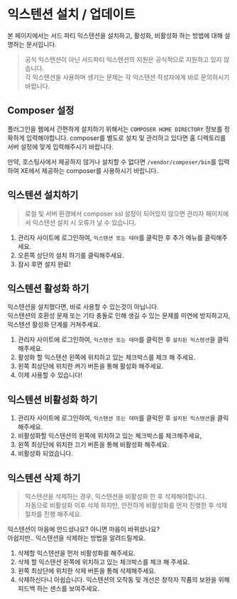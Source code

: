 # 익스텐션 설치 / 업데이트
본 페이지에서는 서드 파티 익스텐션을 설치하고, 활성화, 비활성화 하는 방법에 대해 설명하는 문서입니다.

<blockquote class="caution">
    <p>공식 익스텐션이 아닌 서드파티 익스텐션의 지원은 공식적으로 지원하고 있지 않습니다.<br>
        각 익스텐션을 사용하며 생기는 문제는 각 익스텐션 작성자에게 바로 문의하시기 바랍니다.</p>
</blockquote>

## Composer 설정
플러그인을 웹에서 간편하게 설치하기 위해서는 `COMPOSER HOME DIRECTORY` 정보를 정확하게 입력해야합니다.
composer를 별도로 설치 및 관리하고 있다면 홈 디렉토리를 서버 설정에 맞게 입력해주시기 바랍니다.

만약, 호스팅사에서 제공하지 않거나 설치할 수 없다면 `/vendor/composer/bin`를 입력하여 XE에서 제공하는 composer를 사용하시기 바랍니다.


## 익스텐션 설치하기

<blockquote class="warning">
    <p>로컬 및 서버 환경에서 composer ssl 설정이 되어있지 않으면 관리자 페이지에서 익스텐션 설치 시 오류가 날 수 있습니다.</p>
</blockquote>

1. 관리자 사이트에 로그인하여, `익스텐션 또는 테마`를 클릭한 후 추가 메뉴를 클릭해주세요.
2. 오른쪽 상단의 설치 하기를 클릭해주세요.
3. 잠시 후면 설치 완료!

## 익스텐션 활성화 하기

익스텐션을 설치했다면, 바로 사용할 수 있는것이 아닙니다.  
익스텐션의 호환성 문제 또는 기타 충돌로 인해 생길 수 있는 문제를 미연에 방지하고자, 익스텐션 활성화 단계를 거쳐주세요.

1. 관리자 사이트에 로그인하여, `익스텐션 또는 테마`를 클릭한 후 `설치된 익스텐션`을 클릭해주세요.
2. 활성화 할 익스텐션 왼쪽에 위치하고 있는 체크박스를 체크 해 주세요.
3. 왼쪽 최상단에 위치한 켜기 버튼을 통해 활성화 해주세요.
4. 이제 사용할 수 있습니다!

## 익스텐션 비활성화 하기

1. 관리자 사이트에 로그인하여, `익스텐션 또는 테마`를 클릭한 후 `설치된 익스텐션`을 클릭해주세요.
2. 비활성화할 익스텐션의 왼쪽에 위치하고 있는 체크박스를 체크해주세요,
3. 왼쪽 최상단에 위치한 끄기 버튼을 통해 비활성화 해주세요.
4. 비활성화 되었습니다.

## 익스텐션 삭제 하기

<blockquote class="warning">
    <p>익스텐션을 삭제하는 경우, 익스텐션을 비활성화 한 후 삭제해야합니다.<br>
        자동으로 비활성화 이후 삭제 하지만, 안전하게 비활성화를 먼저 진행한 후 삭제 절차를 진행 해주세요.
    </p>
</blockquote>

익스텐션이 마음에 안드셨나요? 아니면 마음이 바뀌셨나요?  
아쉽지만.. 익스텐션을 삭제하는 방법을 알려드릴게요.

1. 삭제할 익스텐션을 먼저 비활성화를 해주세요.
2. 삭제 할 익스텐션 왼쪽에 위치하고 있는 체크박스를 체크 해 주세요.
3. 왼쪽 최상단에 위치한 삭제 버튼을 통해 삭제해주세요.
4. 삭제하신다니 아쉽습니다. 익스텐션의 오작동 및 개선은 창작자 작품의 보완을 위해 피드백 하는 센스를 보여주세요.
